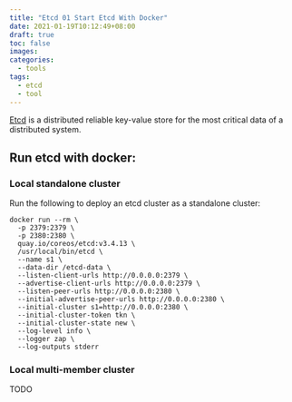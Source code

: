 ```yaml
---
title: "Etcd 01 Start Etcd With Docker"
date: 2021-01-19T10:12:49+08:00
draft: true
toc: false
images:
categories:
  - tools
tags:
  - etcd
  - tool
---
```


[Etcd](https://github.com/etcd-io/etcd) is a distributed reliable key-value store for the most critical data of a distributed system.

## Run etcd with docker:

### Local standalone cluster

Run the following to deploy an etcd cluster as a standalone cluster:
```shell
docker run --rm \
  -p 2379:2379 \
  -p 2380:2380 \
  quay.io/coreos/etcd:v3.4.13 \
  /usr/local/bin/etcd \
  --name s1 \
  --data-dir /etcd-data \
  --listen-client-urls http://0.0.0.0:2379 \
  --advertise-client-urls http://0.0.0.0:2379 \
  --listen-peer-urls http://0.0.0.0:2380 \
  --initial-advertise-peer-urls http://0.0.0.0:2380 \
  --initial-cluster s1=http://0.0.0.0:2380 \
  --initial-cluster-token tkn \
  --initial-cluster-state new \
  --log-level info \
  --logger zap \
  --log-outputs stderr
```

### Local multi-member cluster
TODO
